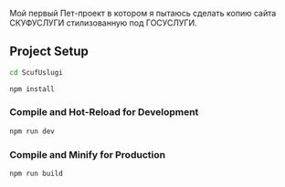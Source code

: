 Мой первый Пет-проект в котором я пытаюсь сделать копию сайта СКУФУСЛУГИ стилизованную под ГОСУСЛУГИ.


## Project Setup

```sh
cd ScufUslugi
```

```sh
npm install
```

### Compile and Hot-Reload for Development

```sh
npm run dev
```

### Compile and Minify for Production

```sh
npm run build
```
